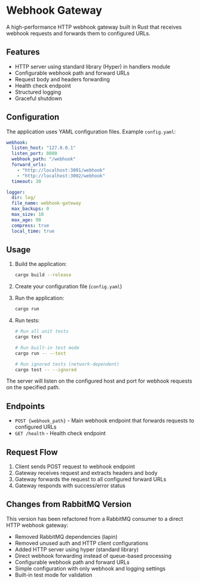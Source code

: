 # Webhook Gateway

A high-performance HTTP webhook gateway built in Rust that receives webhook requests and forwards them to configured URLs.

## Features

- HTTP server using standard library (Hyper) in handlers module
- Configurable webhook path and forward URLs
- Request body and headers forwarding
- Health check endpoint
- Structured logging
- Graceful shutdown

## Configuration

The application uses YAML configuration files. Example `config.yaml`:

```yaml
webhook:
  listen_host: "127.0.0.1"
  listen_port: 8080
  webhook_path: "/webhook"
  forward_urls:
    - "http://localhost:3001/webhook"
    - "http://localhost:3002/webhook"
  timeout: 30

logger:
  dir: log/
  file_name: webhook-gateway
  max_backups: 0
  max_size: 10
  max_age: 90
  compress: true
  local_time: true
```

## Usage

1. Build the application:
   ```bash
   cargo build --release
   ```

2. Create your configuration file (`config.yaml`)

3. Run the application:
   ```bash
   cargo run
   ```

4. Run tests:
   ```bash
   # Run all unit tests
   cargo test
   
   # Run built-in test mode
   cargo run -- --test
   
   # Run ignored tests (network-dependent)  
   cargo test -- --ignored
   ```

The server will listen on the configured host and port for webhook requests on the specified path.

## Endpoints

- `POST {webhook_path}` - Main webhook endpoint that forwards requests to configured URLs
- `GET /health` - Health check endpoint

## Request Flow

1. Client sends POST request to webhook endpoint
2. Gateway receives request and extracts headers and body
3. Gateway forwards the request to all configured forward URLs
4. Gateway responds with success/error status

## Changes from RabbitMQ Version

This version has been refactored from a RabbitMQ consumer to a direct HTTP webhook gateway:

- Removed RabbitMQ dependencies (lapin)  
- Removed unused auth and HTTP client configurations
- Added HTTP server using hyper (standard library)
- Direct webhook forwarding instead of queue-based processing
- Configurable webhook path and forward URLs
- Simple configuration with only webhook and logging settings
- Built-in test mode for validation